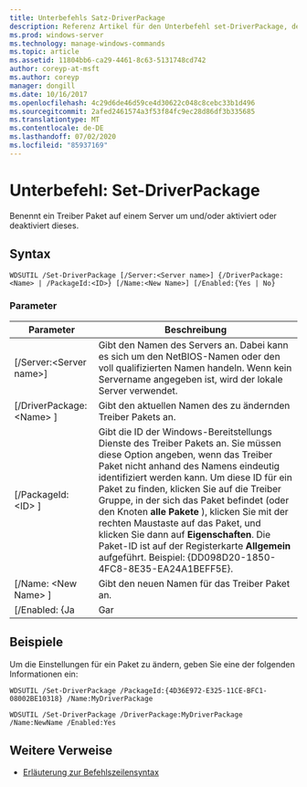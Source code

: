 ```yaml
---
title: Unterbefehls Satz-DriverPackage
description: Referenz Artikel für den Unterbefehl set-DriverPackage, der ein Treiber Paket auf einem Server umbenennt und/oder aktiviert oder deaktiviert.
ms.prod: windows-server
ms.technology: manage-windows-commands
ms.topic: article
ms.assetid: 11804bb6-ca29-4461-8c63-5131748cd742
author: coreyp-at-msft
ms.author: coreyp
manager: dongill
ms.date: 10/16/2017
ms.openlocfilehash: 4c29d6de46d59ce4d30622c048c8cebc33b1d496
ms.sourcegitcommit: 2afed2461574a3f53f84fc9ec28d86df3b335685
ms.translationtype: MT
ms.contentlocale: de-DE
ms.lasthandoff: 07/02/2020
ms.locfileid: "85937169"
---
```

# <a name="subcommand-set-driverpackage"></a>Unterbefehl: Set-DriverPackage

Benennt ein Treiber Paket auf einem Server um und/oder aktiviert oder deaktiviert dieses.

## <a name="syntax"></a>Syntax

```
WDSUTIL /Set-DriverPackage [/Server:<Server name>] {/DriverPackage:<Name> | /PackageId:<ID>} [/Name:<New Name>] [/Enabled:{Yes | No}
```

### <a name="parameters"></a>Parameter

|        Parameter         |                                                                                                                                                                                                               Beschreibung                                                                                                                                                                                                                |
|--------------------------|------------------------------------------------------------------------------------------------------------------------------------------------------------------------------------------------------------------------------------------------------------------------------------------------------------------------------------------------------------------------------------------------------------------------------------------|
| [/Server:\<Server name>] |                                                                                                                                                 Gibt den Namen des Servers an. Dabei kann es sich um den NetBIOS-Namen oder den voll qualifizierten Namen handeln. Wenn kein Servername angegeben ist, wird der lokale Server verwendet.                                                                                                                                                 |
| [/DriverPackage: \<Name> ] |                                                                                                                                                                                       Gibt den aktuellen Namen des zu ändernden Treiber Pakets an.                                                                                                                                                                                        |
|    [/PackageId: \<ID> ]    | Gibt die ID der Windows-Bereitstellungs Dienste des Treiber Pakets an. Sie müssen diese Option angeben, wenn das Treiber Paket nicht anhand des Namens eindeutig identifiziert werden kann. Um diese ID für ein Paket zu finden, klicken Sie auf die Treiber Gruppe, in der sich das Paket befindet (oder den Knoten **alle Pakete** ), klicken Sie mit der rechten Maustaste auf das Paket, und klicken Sie dann auf **Eigenschaften**. Die Paket-ID ist auf der Registerkarte **Allgemein** aufgeführt. Beispiel: {DD098D20-1850-4FC8-8E35-EA24A1BEFF5E}. |
|   [/Name: \<New Name> ]    |                                                                                                                                                                                              Gibt den neuen Namen für das Treiber Paket an.                                                                                                                                                                                              |
|      [/Enabled: {Ja      |                                                                                                                                                                                                                   Gar                                                                                                                                                                                                                    |

## <a name="examples"></a>Beispiele

Um die Einstellungen für ein Paket zu ändern, geben Sie eine der folgenden Informationen ein:
```
WDSUTIL /Set-DriverPackage /PackageId:{4D36E972-E325-11CE-BFC1-08002BE10318} /Name:MyDriverPackage
```
```
WDSUTIL /Set-DriverPackage /DriverPackage:MyDriverPackage /Name:NewName /Enabled:Yes
```

## <a name="additional-references"></a>Weitere Verweise

- [Erläuterung zur Befehlszeilensyntax](command-line-syntax-key.md)